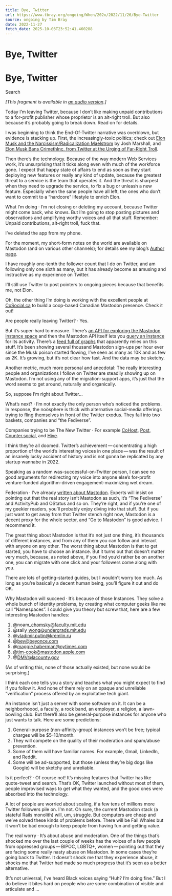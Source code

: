 ```yaml
---
title: Bye, Twitter
url: https://www.tbray.org/ongoing/When/202x/2022/11/26/Bye-Twitter
source: ongoing by Tim Bray
date: 2022-11-27
fetch_date: 2025-10-03T23:52:41.460288
---
```


# Bye, Twitter

# Bye, Twitter

Search

*[This fragment is available in [an audio version](Bye-Twitter.mp3).]*

Today I’m leaving Twitter, because I don’t like making unpaid contributions to a for-profit publisher whose
proprietor is an alt-right troll. But also because it’s probably going to break down.
Read on for details.

I was beginning to think the End-Of-Twitter narrative was overblown, but evidence is stacking up.
First, the increasingly-toxic politics; check out
[Elon
Musk and the Narcissism/Radicalization Maelstrom](https://talkingpointsmemo.com/edblog/elon-musk-and-the-narcissism-radicalization-maelstrom/sharetoken/ZiK353PYOIUV) by Josh Marshall, and
[Elon Musk
Bans CrimethInc. from Twitter at the Urging of Far-Right Troll](https://crimethinc.com/2022/11/25/elon-musk-bans-crimethinc-from-twitter-on-request-from-far-right-troll).

Then there’s the technology. Because of the way modern Web Services work, it’s unsurprising that it
ticks along even with much of the workforce gone.
I expect that happy state of affairs to end as soon as they start deploying new features or really any kind of update, because the
greatest threat to a service is the team that operates it. And the threat is sharpest when they
need to upgrade the service, to fix a bug or unleash a new feature. Especially when the sane people have all left, the ones who don’t
want to commit to a “hardcore” lifestyle to enrich Elon.

What I’m doing ·
I’m not closing or deleting my account, because Twitter might come back, who knows. But I’m going to stop posting pictures
and observations and amplifying worthy voices and all that stuff. Remember: Unpaid contributions, alt-right troll,
fuck that.

I’ve deleted the app from my phone.

For the moment, my short-form notes on the world are available on Mastodon (and on various other channels); for details see
my blog’s [Author page](https://www.tbray.org/ongoing/misc/Tim).

I have roughly one-tenth the follower count that I do on Twitter, and am following only one sixth as many, but it has already
become as amusing and instructive as my experience on Twitter.

I’ll still use Twitter to post pointers to ongoing pieces because that benefits me, not Elon.

Oh, the other thing I’m doing is working with the excellent people at
[CoSocial.ca](https://cosocial.ca) to build a coop-based Canadian Mastodon presence.
Check it out!

Are people really leaving Twitter? ·
Yes.

But it’s super-hard to measure. There’s
[an API for exploring the Mastodon instance space](https://instances.social/api/doc/) and then the Mastodon API itself lets
you
[query an instance](https://docs.joinmastodon.org/entities/activity/) for its activity. There’s a
[feed full of graphs](https://bitcoinhackers.org/%40mastodonusercount) that apparently relies on this stuff. It’s been
showing several thousand Mastodon sign-ups per hour ever since the Musk poison started flowing, I’ve seen as many as 10K and as
few as 2K. It’s growing, but it’s not clear how fast. And the data may be sketchy.

Another metric, much more personal and anecdotal: The really interesting people and organizations I follow on Twitter are
steadily showing up on Mastodon. I’m not using any of the migration-support apps, it’s just that the word seems to get around,
naturally and organically.

So, suppose I’m right about Twitter…

What’s next? ·
I’m not exactly the only person who’s noticed the problems. In response, the noösphere is
thick with alternative social-media offerings trying to fling themselves in front of the Twitter exodus. They fall into two
baskets, companies and “the Fediverse”.

Companies trying to be The New Twitter ·
For example
[CoHost](https://cohost.org/),
[Post](https://post.news/),
[Counter.social](https://counter.social/index.html), and
[Hive](https://www.hivesocial.app).

I think they’re all doomed. Twitter’s achievement — concentrating a high proportion of the
world’s interesting voices in one place — was the result of an insanely lucky accident of history and is not gonna
be replicated by any startup wannabe in 2022.

Speaking as a random was-successful-on-Twitter person, I can see no good arguments for redirecting my
voice into anyone else’s for-profit venture-funded algorithm-driven engagement-maximizing wet dream.

Federation ·
I’ve already
[written about Mastodon](/ongoing/When/202x/2022/11/10/Mastodon). Experts will insist on pointing out that the real
story isn’t Mastodon as such, it’s “The Fediverse” and ActivityPub and OStatus and so on. They’re right, and if you’re one of my
geekier readers, you’ll probably enjoy diving into that stuff. But if you just want to get away from that Twitter stench right
now, Mastodon
is a decent proxy for the whole sector, and “Go to
Mastodon” is good advice. I recommend it.

The great thing about Mastodon is that it’s not just one thing, it’s thousands of different instances, and from any of them
you can follow and interact with anyone on any other. The worst thing about Mastodon is that to get started, you have to choose
an instance. But it turns out that doesn’t matter very much, because, as noted above, if you find you’d rather be on another
one, you can migrate with one click and your followers come along with you.

There are lots of getting-started guides, but I wouldn’t worry too much. As long as you’re basically a decent human being,
you’ll figure it out and do OK.

Why Mastodon will succeed ·
It’s because of those Instances. They solve a whole bunch of identity problems, by creating what
computer geeks like me call “Namespaces”. I could give you theory but screw that, here are a few interesting Mastodon handles:

1. @noam\_chomsky@faculty.mit.edu
2. @sally\_wong@undergrads.mit.edu
3. @vladimir.putin@kremlin.ru
4. @bey@beyonce.com
5. @maggie.haberman@nytimes.com
6. @tim-cook@mastodon.apple.com
7. @DMV@lacounty.gov

(As of writing this, none of those actually existed, but none would be surprising.)

I think each one tells you a story and teaches what you might expect to find if you follow it. And none of them rely on an
opaque and unreliable “verification” process offered by an exploitative tech giant.

An instance isn’t just a server with some software on it. It can be a neighborhoood, a faculty, a rock band, an employer, a
religion, a lawn-bowling club. But there’ll also be general-purpose instances for anyone who just wants to talk.
Here are some predictions:

1. General-purpose (non-affinity-group) instances won’t be free; typical charges will be $5-10/month.
2. They will compete on the quality of their moderation and spam/abuse prevention.
3. Some of them will have familiar names. For example, Gmail, LinkedIn, and Reddit.
4. Some will be ad-supported, but those (unless they’re big dogs like Google) will be sketchy and unreliable.

Is it perfect? ·
Of course not! It’s missing features that Twitter has like quote-tweet and search. That’s OK, Twitter launched without most
of them, people improvised ways to get what they wanted, and the good ones were absorbed into the technology.

A lot of people are worried about scaling, if a few tens of millions more Twitter followers pile on. I’m not. Oh sure, the
current Mastodon stack (a stateful Rails monolith) will, um, struggle. But computers are cheap and we’ve solved these kinds of
problems before. There will be Fail Whales but it won’t be bad enough to keep people from having fun and getting value.

The real worry ·
It’s about abuse and moderation. One of the things that’s shocked me over the last couple of weeks has the voices of
a few people
from oppressed groups — BIPOC, LGBTQ+, women — pointing out that they
are facing some really nasty abuse on Mastodon. In some cases they’re going back to Twitter. It doesn’t shock me that
they experience abuse, it shocks me that Twitter had made so much progress that it’s seen as a better alternative.

(It’s not universal, I’ve heard Black voices saying “Huh? I’m doing fine.” But I do believe it bites hard on people who are
some combination of visible and articulate and ...